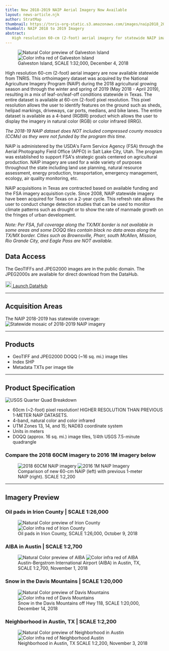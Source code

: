 ```yaml
---
title: New 2018-2019 NAIP Aerial Imagery Now Available
layout: news-article.njk
author: StratMap
thumbnail: https://tnris-org-static.s3.amazonaws.com/images/naip2018_2019_th.jpg
thumbalt: NAIP 2018 to 2019 Imagery
abstract:
   High resolution 60-cm (2-foot) aerial imagery for statewide NAIP imagery from 2018-2019 are now available from TNRIS
---
```


<figure class="data-preview">
<div id="imageCompare1" class='twentytwenty-container natural-color-infrared'>
  <img class="img-responsive" src="https://tnris-org-static.s3.amazonaws.com/images/2018-2019_naip_60cm_nc_1to32000_galveston_20181204.jpg" alt="Natural Color preview of Galveston Island">
  <img class="img-responsive" src="https://tnris-org-static.s3.amazonaws.com/images/2018-2019_naip_60cm_cir_1to32000_galveston_20181204.jpg" alt="Color infra red of Galveston Island">
</div>
<figcaption>Galveston Island,  SCALE 1:32,000, December 4, 2018</figcaption>
</figure>

High resolution 60-cm (2-foot) aerial imagery are now available statewide from TNRIS.
This orthoimagery dataset was acquired by the National Agriculture Imagery Program (NAIP) during the 2018 agricultural growing season and through the winter and spring of 2019 (May 2018 - April 2019), resulting in a mix of leaf-on/leaf-off conditions statewide in Texas. The entire dataset is available at 60-cm (2-foot) pixel resolution. This pixel resolution allows the user to identify features on the ground such as sheds, helipad markings, driveways, car ports, medians, and bike lanes. The entire dataset is available as a 4-band (RGBIR) product which allows the user to display the imagery in natural color (RGB) or color infrared (IRRG).

_The 2018-19 NAIP dataset does NOT included compressed county mosaics (CCMs) as they were not funded by the program this time._

NAIP is administered by the USDA's Farm Service Agency (FSA) through the Aerial Photography Field Office (APFO) in Salt Lake City, Utah. The program was established to support FSA's strategic goals centered on agricultural production. NAIP imagery are used for a wide variety of purposes throughout the state including land use planning, natural resource assessment, energy production, transportation, emergency management, ecology, air quality monitoring, etc.

NAIP acquisitions in Texas are contracted based on available funding and the FSA imagery acquisition cycle. Since 2008, NAIP statewide imagery have been acquired for Texas on a 2-year cycle. This refresh rate allows the user to conduct change detection studies that can be used to monitor climate patterns such as drought or to show the rate of manmade growth on the fringes of urban development.

_Note: Per FSA, full coverage along the TX/MX border is not available in some areas and some DOQQ tiles contain black no data areas along the TX/MX border. Cities such as Brownsville, Pharr, south McAllen, Mission, Rio Grande City, and Eagle Pass are NOT available._

## Data Access

The GeoTIFFs and JPEG2000 images are in the public domain. The JPEG2000s are available for direct download from the DataHub.

<a class="btn btn-lg btn-tnris" href="#"><img style="width: 20px; margin-bottom: 0 !important;" src="https://tnris-org-static.s3.amazonaws.com/images/baseline_view_comfy_white_36dp.png"> Launch DataHub</a>

* * *

## Acquisition Areas

The NAIP 2018-2019 has statewide coverage:
<img class="img-responsive" src="https://tnris-org-static.s3.amazonaws.com/images/statewide_nc.jpg" alt="Statewide mosaic of 2018-2019 NAIP imagery">

* * *

## Products

-   GeoTIFF and JPEG2000 DOQQ (~16 sq. mi.) image tiles
-   Index SHP
-   Metadata TXTs per image tile

* * *

## Product Specification

![USGS Quarter Quad Breakdown](https://tnris-org-static.s3.amazonaws.com/images/usgs_quad.jpg)

-   60cm (~2-foot) pixel resolution! HIGHER RESOLUTION THAN PREVIOUS 1-METER NAIP DATASETS.
-   4-band, natural color and color infrared
-   UTM Zones 13, 14, and 15; NAD83 coordinate system
-   Units in meters
-   DOQQ (approx. 16 sq. mi.) image tiles, 1/4th USGS 7.5-minute quadrangle

### Compare the 2018 60CM imagery to 2016 1M imagery below

<figure class="data-preview">
<div id="imageCompare1" class='twentytwenty-container naip-compare-2018-2019'>
  <img class="img-responsive" src="https://tnris-org-static.s3.amazonaws.com/images/2018-2019_naip_60cm_nc_1to2200_hwycompare_20181210.jpg" alt="2018 60CM NAIP imagery">
  <img class="img-responsive" src="https://tnris-org-static.s3.amazonaws.com/images/2016_naip_1m_nc_1to2200_hwycompare_20181210.jpg" alt="2016 1M NAIP Imagery">
</div>
<figcaption>Comparison of new 60-cm NAIP (left) with previous 1-meter NAIP (right). SCALE 1:2,200</figcaption>
</figure>

* * *

## Imagery Preview

### Oil pads in Irion County | SCALE 1:26,000

<figure class="data-preview">
<div id="imageCompare1" class='twentytwenty-container natural-color-infrared'>
  <img class="img-responsive" src="https://tnris-org-static.s3.amazonaws.com/images/2018-2019_naip_60cm_nc_1to26000_irioncounty_20181009.jpg" alt="Natural Color preview of Irion County">
  <img class="img-responsive" src="https://tnris-org-static.s3.amazonaws.com/images/2018-2019_naip_60cm_cir_1to26000_irioncounty_20181009.jpg" alt="Color infra red of Irion County">
</div>
<figcaption>Oil pads in Irion County, SCALE 1:26,000, October 9, 2018</figcaption>
</figure>

### AIBA in Austin | SCALE 1:2,700

<figure class="data-preview">
<div id="imageCompare1" class='twentytwenty-container natural-color-infrared'>
  <img class="img-responsive" src="https://tnris-org-static.s3.amazonaws.com/images/2018-2019_naip_60cm_nc_1to2700_abia_20181101.jpg" alt="Natural Color preview of AIBA">
  <img class="img-responsive" src="https://tnris-org-static.s3.amazonaws.com/images/2018-2019_naip_60cm_cir_1to2700_abia_20181101.jpg" alt="Color infra red of AIBA">
</div>
<figcaption>Austin-Bergstrom International Airport (AIBA) in Austin, TX,  SCALE 1:2,700,  November 1, 2018</figcaption>
</figure>

### Snow in the Davis Mountains | SCALE 1:20,000

<figure class="data-preview">
<div id="imageCompare1" class='twentytwenty-container natural-color-infrared'>
  <img class="img-responsive" src="https://tnris-org-static.s3.amazonaws.com/images/2018-2019_naip_60cm_nc_1to20000_davismountains-snow_20181214.jpg" alt="Natural Color preview of Davis Mountains">
  <img class="img-responsive" src="https://tnris-org-static.s3.amazonaws.com/images/2018-2019_naip_60cm_cir_1to20000_davismountains-snow_20181214.jpg" alt="Color infra red of Davis Mountains">
</div>
<figcaption>Snow in the Davis Mountains off Hwy 118, SCALE 1:20,000, December 14, 2018</figcaption>
</figure>

### Neighborhood in Austin, TX | SCALE 1:2,200

<figure class="data-preview">
<div id="imageCompare1" class='twentytwenty-container natural-color-infrared'>
  <img class="img-responsive" src="https://tnris-org-static.s3.amazonaws.com/images/2018-2019_naip_60cm_nc_1to2200_austinneighborhood_20181103.jpg" alt="Natural Color preview of Neighborhood in Austin">
  <img class="img-responsive" src="https://tnris-org-static.s3.amazonaws.com/images/2018-2019_naip_60cm_cir_1to2200_austinneighborhood_20181103.jpg" alt="Color infra red of Neighborhood Austin">
</div>
<figcaption>Neighborhood in Austin, TX  SCALE 1:2,200,  November 3, 2018</figcaption>
</figure>
